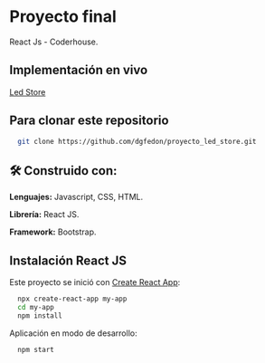 # Proyecto final

React Js - Coderhouse.

## Implementación en vivo

[Led Store](https://dgfedon.github.io/proyecto_led_store/)

## Para clonar este repositorio

```bash
  git clone https://github.com/dgfedon/proyecto_led_store.git
```

## 🛠 Construido con:

**Lenguajes:** Javascript, CSS, HTML.

**Librería:** React JS.

**Framework:** Bootstrap.

## Instalación React JS

Este proyecto se inició con [Create React App](https://github.com/facebook/create-react-app):

```bash
  npx create-react-app my-app
  cd my-app
  npm install
```

Aplicación en modo de desarrollo:
```bash
  npm start
```
